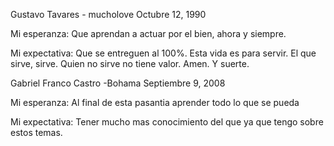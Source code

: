 Gustavo Tavares - mucholove
Octubre 12, 1990

Mi esperanza: Que aprendan a actuar por el bien, ahora y siempre.

Mi expectativa: Que se entreguen al 100%. Esta vida es para servir. 
El que sirve, sirve. Quien no sirve no tiene valor. Amen. Y suerte.

Gabriel Franco Castro -Bohama Septiembre 9, 2008

Mi esperanza: Al final de esta pasantia aprender todo lo que se pueda

Mi expectativa: Tener mucho mas conocimiento del que ya que tengo sobre estos temas.




